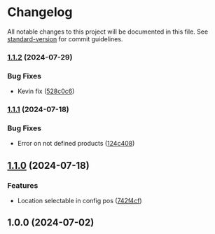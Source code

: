 # Changelog

All notable changes to this project will be documented in this file. See [standard-version](https://github.com/conventional-changelog/standard-version) for commit guidelines.

### [1.1.2](https://github.com/muninmx/premiumbikes/compare/v1.1.1...v1.1.2) (2024-07-29)


### Bug Fixes

* Kevin fix ([528c0c6](https://github.com/muninmx/premiumbikes/commit/528c0c697706e993e10bd1bf06dda74e27488b6a))

### [1.1.1](https://github.com/tuodoo-modulos/stock_no_negative_pos/compare/v1.1.0...v1.1.1) (2024-07-18)


### Bug Fixes

* Error on not defined products ([124c408](https://github.com/tuodoo-modulos/stock_no_negative_pos/commit/124c40839d65a5d3673952679197750df26cd7cb))

## [1.1.0](https://github.com/tuodoo-modulos/stock_no_negative_pos/compare/v1.0.0...v1.1.0) (2024-07-18)


### Features

* Location selectable in config pos ([742f4cf](https://github.com/tuodoo-modulos/stock_no_negative_pos/commit/742f4cf30d8cd22e8b4ab72b40eb3728a40ca6c2))

## 1.0.0 (2024-07-02)
